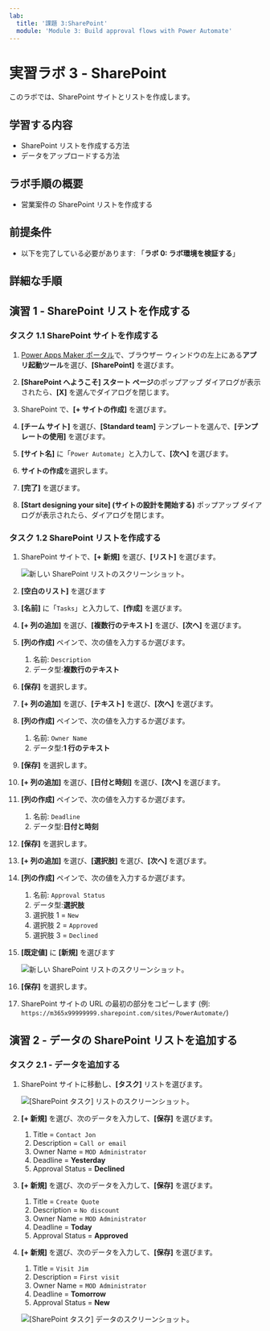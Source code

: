 ```yaml
---
lab:
  title: '課題 3:SharePoint'
  module: 'Module 3: Build approval flows with Power Automate'
---
```


# 実習ラボ 3 - SharePoint

このラボでは、SharePoint サイトとリストを作成します。

## 学習する内容

- SharePoint リストを作成する方法
- データをアップロードする方法

## ラボ手順の概要

- 営業案件の SharePoint リストを作成する
  
## 前提条件

- 以下を完了している必要があります: 「**ラボ 0: ラボ環境を検証する**」

## 詳細な手順

## 演習 1 - SharePoint リストを作成する

### タスク 1.1 SharePoint サイトを作成する

1. [Power Apps Maker ポータル](https://make.powerapps.com)で、ブラウザー ウィンドウの左上にある**アプリ起動ツール**を選び、**[SharePoint]** を選びます。

1. **[SharePoint へようこそ] スタート ページ**のポップアップ ダイアログが表示されたら、**[X]** を選んでダイアログを閉じます。

1. SharePoint で、**[+ サイトの作成]** を選びます。

1. **[チーム サイト]** を選び、**[Standard team]** テンプレートを選んで、**[テンプレートの使用]** を選びます。

1. **[サイト名]** に「`Power Automate`」と入力して、**[次へ]** を選びます。

1. **サイトの作成**を選択します。

1. **[完了]** を選びます。

1. **[Start designing your site] (サイトの設計を開始する)** ポップアップ ダイアログが表示されたら、ダイアログを閉じます。

### タスク 1.2 SharePoint リストを作成する

1. SharePoint サイトで、**[+ 新規]** を選び、**[リスト]** を選びます。

    ![新しい SharePoint リストのスクリーンショット。](../media/new-sharepoint-list.png)

1. **[空白のリスト]** を選びます

1. **[名前]** に「`Tasks`」と入力して、**[作成]** を選びます。

1. **[+ 列の追加]** を選び、**[複数行のテキスト]** を選び、**[次へ]** を選びます。

1. **[列の作成]** ペインで、次の値を入力するか選びます。

   1. 名前: `Description`
   1. データ型:**複数行のテキスト**

1. **[保存]** を選択します。

1. **[+ 列の追加]** を選び、**[テキスト]** を選び、**[次へ]** を選びます。

1. **[列の作成]** ペインで、次の値を入力するか選びます。

   1. 名前: `Owner Name`
   1. データ型:**1 行のテキスト**

1. **[保存]** を選択します。

1. **[+ 列の追加]** を選び、**[日付と時刻]** を選び、**[次へ]** を選びます。

1. **[列の作成]** ペインで、次の値を入力するか選びます。

   1. 名前: `Deadline`
   1. データ型:**日付と時刻**

1. **[保存]** を選択します。

1. **[+ 列の追加]** を選び、**[選択肢]** を選び、**[次へ]** を選びます。

1. **[列の作成]** ペインで、次の値を入力するか選びます。

   1. 名前: `Approval Status`
   1. データ型:**選択肢**
   1. 選択肢 1 = `New`
   1. 選択肢 2 = `Approved`
   1. 選択肢 3 = `Declined`

1. **[既定値]** に **[新規]** を選びます

    ![新しい SharePoint リストのスクリーンショット。](../media/add-choice-column.png)

1. **[保存]** を選択します。

1. SharePoint サイトの URL の最初の部分をコピーします (例: `https://m365x99999999.sharepoint.com/sites/PowerAutomate/`)

## 演習 2 - データの SharePoint リストを追加する

### タスク 2.1 - データを追加する

1. SharePoint サイトに移動し、**[タスク]** リストを選びます。

    ![[SharePoint タスク] リストのスクリーンショット。](../media/tasks-sharepoint-list.png)

1. **[+ 新規]** を選び、次のデータを入力して、**[保存]** を選びます。

   1. Title = `Contact Jon`
   1. Description = `Call or email`
   1. Owner Name = `MOD Administrator`
   1. Deadline = **Yesterday**
   1. Approval Status = **Declined**

1. **[+ 新規]** を選び、次のデータを入力して、**[保存]** を選びます。

   1. Title = `Create Quote`
   1. Description = `No discount`
   1. Owner Name = `MOD Administrator`
   1. Deadline = **Today**
   1. Approval Status = **Approved**

1. **[+ 新規]** を選び、次のデータを入力して、**[保存]** を選びます。

   1. Title = `Visit Jim`
   1. Description = `First visit`
   1. Owner Name = `MOD Administrator`
   1. Deadline = **Tomorrow**
   1. Approval Status = **New**

    ![[SharePoint タスク] データのスクリーンショット。](../media/tasks-data.png)
